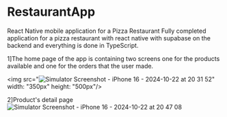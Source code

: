 # RestaurantApp
React Native mobile application for a Pizza Restaurant
Fully completed application for a pizza restaurant with react native with supabase on the backend and everything is done in TypeScript.

1]The home page of the app is containing two screens one for the products available and one for the orders that the user made.

<img src="![Simulator Screenshot - iPhone 16 - 2024-10-22 at 20 31 52](https://github.com/user-attachments/assets/4d3615b0-906c-47e5-a73b-248a46c6b2cc)" width: "350px" height: "500px"/>

2]Product's detail page
![Simulator Screenshot - iPhone 16 - 2024-10-22 at 20 47 08](https://github.com/user-attachments/assets/bcceae27-3a0b-4910-b240-841c54901b1f)
